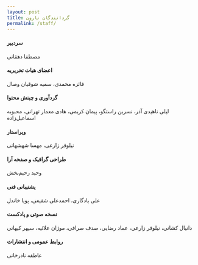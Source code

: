 ```yaml
---
layout: post
title: گردانندگان نارون
permalink: /staff/
---
```


#### سردبیر
مصطفا دهقانی
 
#### اعضای هیات تحریریه
فائزه محمدی، سمیه شوقیان وصال
 
#### گردآوری و چینش محتوا
لیلی ناهیدی آذر، نسرین راستگو، پیمان کریمی، هادی معمار تهرانی، محبوبه اسماعیل‌زاده
 
#### ویراستار
نیلوفر زارعی، مهسا شهشهانی
 
#### طراحی گرافیک و صفحه آرا
وحید رحیم‌بخش
 
#### پشتیبانی فنی
علی یادگاری، احمد‌علی شفیعی، پویا خاندل
 
#### نسخه صوتی و پادکست
دانیال کشانی، نیلوفر زارعی، عماد رضایی، صدف صرافی، موژان علائیه، سپهر کیهانی
 
#### روابط عمومی و انتشارات
عاطفه نادرخانی
